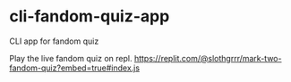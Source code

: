 # cli-fandom-quiz-app

CLI app for fandom quiz

Play the live fandom quiz on repl. https://replit.com/@slothgrrr/mark-two-fandom-quiz?embed=true#index.js
